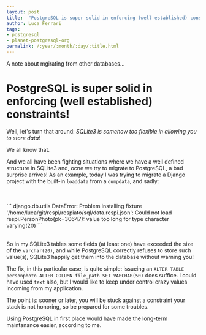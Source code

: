 ```yaml
---
layout: post
title:  "PostgreSQL is super solid in enforcing (well established) constraints!"
author: Luca Ferrari
tags:
- postgresql
- planet-postgresql-org
permalink: /:year/:month/:day/:title.html
---
```

A note about mgirating from other databases...

# PostgreSQL is super solid in enforcing (well established) constraints!

Well, let's turn that around: *SQLite3 is somehow too flexible in allowing you to store data!*

We all know that.

And we all have been fighting situations where we have a well defined structure in SQLite3 and, ocne we try to migrate to PostgreSQL, a bad surprise arrives!
As an example, today I was trying to migrate a Django project with the built-in `loaddata` from a `dumpdata`, and sadly:


<br/>
<br/>
```
django.db.utils.DataError:
    Problem installing fixture '/home/luca/git/respi/respiato/sql/data.respi.json':
	   Could not load respi.PersonPhoto(pk=30647):
	       value too long for type character varying(20)
```
<br/>
<br/>


So in my SQLite3 tables some fields (at least one) have exceeded the size of the `varchar(20)`, and while PostgreSQL correctly refuses to store such value(s), SQLite3 happily get them into the database without warning you!

The fix, in this particular case, is quite simple: issueing an `ALTER TABLE personphoto ALTER COLUMN file_path SET VARCHAR(50)` does suffice. I could have used `text` also, but I would like to keep under control crazy values incoming from my application.

The point is: sooner or later, you will be stuck against a constraint your stack is not honoring, so be prepared for some troubles.

Using PostgreSQL in first place would have made the long-term maintanance easier, according to me.
